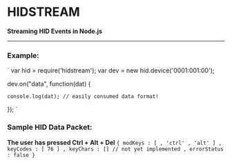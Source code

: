 # HIDSTREAM 
__Streaming HID Events in Node.js__


----------

### Example:

`
var hid = require('hidstream');
var dev = new hid.device('0001:001:00');

dev.on("data", function(dat) {

	console.log(dat); // easily consumed data format!
});
`

### Sample HID Data Packet:

__The user has pressed Ctrl + Alt + Del__
`
{
	modKeys : [
		, 'ctrl'
		, 'alt'
	]
	, keyCodes : [
		76
	]
	, keyChars : [] // not yet implemented
	, errorStatus : false
}
`